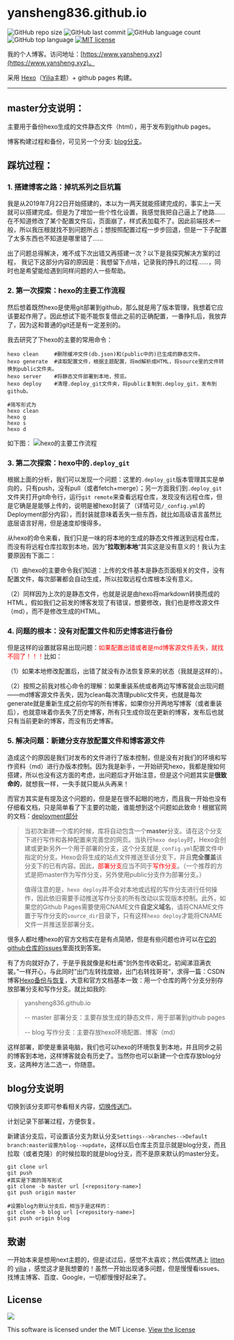 # **yansheng836.github.io**

![GitHub repo size](https://img.shields.io/github/repo-size/yansheng836/yansheng836.github.io.svg) ![GitHub last commit](https://img.shields.io/github/last-commit/yansheng836/yansheng836.github.io.svg) ![GitHub language count](https://img.shields.io/github/languages/count/yansheng836/yansheng836.github.io.svg) ![GitHub top language](https://img.shields.io/github/languages/top/yansheng836/yansheng836.github.io.svg) [![MIT license](https://img.shields.io/github/license/yansheng836/yansheng836.github.io.svg)](https://github.com/yansheng836/yansheng836.github.io/blob/master/LICENSE)

我的个人博客。访问地址：[https://www.yansheng.xyz](https://www.yansheng.xyz)。

采用 [Hexo](https://hexo.io/zh-cn/)（[Yilia](https://github.com/litten/hexo-theme-yilia)主题）+ github pages 构建。

---

## master分支说明：
主要用于备份hexo生成的文件静态文件（html），用于发布到github pages。

博客构建过程和备份，可见另一个分支: [blog分支](https://github.com/yansheng836/yansheng836.github.io/tree/blog)。



## 踩坑过程：
### 1. 搭建博客之路：掉坑系列之巨坑篇

我是从2019年7月22日开始搭建的，本以为一两天就能搭建完成的，事实上一天就可以搭建完成。但是为了增加一些个性化设置，我感觉我把自己逼上了绝路……在不知道修改了某个配置文件后，页面崩了，样式表加载不了。因此前端技术一般，所以我压根就找不到问题所占；想按照配置过程一步步回退，但是一下子配置了太多东西也不知道是哪里错了……

出了问题总得解决，难不成下次出错又再搭建一次？以下是我探究解决方案的过程， 我记下这部分内容的原因是：我想留下点啥，记录我的挣扎的过程……，同时也是希望能给遇到同样问题的人一些帮助。	


### 2. 第一次探索：hexo的主要工作流程
然后想着既然hexo是使用git部署到github，那么就是用了版本管理，我想着它应该要起作用了。因此想试下能不能恢复借此之前的正确配置，一番挣扎后，我放弃了，因为这和普通的git还是有一定差别的。

我去研究了下hexo的主要的常用命令：
```shell
hexo clean     #删除缓冲文件(db.json)和(public中的)已生成的静态文件。
hexo generate  #读取配置文件，根据主题配置，将md解析成HTML，将source里的文件转换到public文件夹。
hexo server    #将静态文件部署到本地，预览。
hexo deploy    #清理.deploy_git文件夹，将public复制到.deploy_git，发布到github。

#简写形式为
hexo clean
hexo g
hexo s
hexo d
```
如下图：
![hexo的主要工作流程](https://s2.ax1x.com/2019/07/25/eZNX6S.jpg)


### 3. 第二次探索：hexo中的`.deploy_git`

根据上面的分析，我们可以发现一个问题：这里的`.deploy_git`版本管理其实是单向的，只有push，没有pull（或者fetch+merge）；另一方面我们到`.deploy_git`文件夹打开git命令行，运行`git remote`来查看远程仓库，发现没有远程仓库，但是它确是是能够上传的，说明是被hexo封装了（详情可见`/_config.yml`的Deployment部分内容），而封装就意味着丢失一些东西，就比如高级语言虽然比底层语言好用，但是速度却慢得多。

从hexo的命令来看，我们只是一味的将本地的生成的静态文件推送到远程仓库，而没有将远程仓库拉取到本地，因为”**拉取到本地**“其实这是没有意义的！我认为主要原因有下面二：

（1）由hexo的主要命令我们知道：上传的文件基本是静态页面相关的文件，没有配置文件，每次部署都会自动生成，所以拉取远程仓库根本没有意义。

（2）同样因为上次的是静态文件，也就是说是由hexo将markdown转换而成的HTML，假如我们之前发的博客发现了有错误，想要修改，我们也是修改源文件（md），而不是修改生成的HTML。


### 4. 问题的根本：没有对配置文件和历史博客进行备份

但是这样的设置就容易出现问题：<font color="red">如果配置出错或者是md博客源文件丢失，就找不回了！！！</font>比如：

（1）如果本地修改配置后，出错了就没有办法恢复原来的状态（我就是这样的）。

（2）按照之前我对核心命令的理解：如果重装系统或者两边写博客就会出现问题——md博客源文件丢失，因为clean每次清理public文件夹，也就是每次generate就是重新生成之前你写的所有博客，如果你分开两地写博客（或者重装后），也就意味着你丢失了历史博客，所有只生成你现在更新的博客，发布后也就只有当前更新的博客，而没有历史博客。


### 5. 解决问题：新建分支存放配置文件和博客源文件

造成这个的原因是我们对发布的文件进行了版本控制，但是没有对我们的环境和写作资料（md）进行办版本控制。因为我是新手，一开始研究hexo，我都是搜如何搭建，所以也没有这方面的考虑，出问题后才开始注意，但是这个问题其实是**很致命的**，就想我一样，一失手就只能从头再来！

而官方其实是有提及这个问题的，但是是在很不起眼的地方，而且我一开始也没有仔细看文档，只是简单看了下主要的功能，谁能想到这个问题如此致命！根据官网的文档：[deployment部分](https://hexo.io/zh-cn/docs/deployment#这一切是如何发生的？)

>  当初次新建一个库的时候，库将自动包含一个**master**分支。请在这个分支下进行写作和各种配置来完善您的网页。当执行`hexo deploy`时，Hexo会创建或更新另外一个用于部署的分支，这个分支就是`_config.yml`配置文件中指定的分支。Hexo会将生成的站点文件推送至该分支下，并且**完全覆盖**该分支下的已有内容。因此，<font color="red">部署分支</font>应当不同于<font color="red">写作分支</font>。（一个推荐的方式是把master作为写作分支，另外使用public分支作为部署分支。）
>
>  值得注意的是，`hexo deploy`并不会对本地或远程的写作分支进行任何操作，因此依旧需要手动推送写作分支的所有改动以实现版本控制。此外，如果您的Github Pages需要使用CNAME文件**自定义域名**，请将CNAME文件置于写作分支的`source_dir`目录下，只有这样`hexo deploy`才能将CNAME文件一并推送至部署分支。

很多人都吐槽hexo的官方文档实在是有点简陋，但是有些问题也许可以在[它的github仓库的issues](https://github.com/hexojs/hexo/issues)里面找到答案。

有了方向就好办了，于是乎我就像是和杜甫“剑外忽传收蓟北，初闻涕泪满衣裳。”一样开心，与此同时”出门左转找度娘，出门右转找哥哥“，求得一篇：CSDN博客[Hexo备份与恢复](https://blog.csdn.net/zk673820543/article/details/52698760)，大意和官方文档基本一致：用一个仓库的两个分支分别存放部署分支和写作分支。就比如我的:

> yansheng836.github.io
>
> -- master  部署分支：主要存放生成的静态文件，用于部署到github pages
>
> -- blog    写作分支：主要存放hexo环境配置、博客（md）

这样部署，即使是重装电脑，我们也可以hexo的环境恢复到本地，并且同步之前的博客到本地，这样博客就会有历史了。当然你也可以新建一个仓库存放blog分支，这两种方法二选一，你随意。


## blog分支说明

切换到该分支即可参看相关内容，[切换传送门](https://github.com/yansheng836/yansheng836.github.io/tree/blog)。

计划记录下部署过程，方便恢复。

新建该分支后，可设置该分支为默认分支`Settings-->branches-->Default branch:master设置为blog-->update`，这样以后仓库主页显示就是blog分支，而且拉取（或者克隆）的时候拉取的就是blog分支，而不是原来默认的master分支。

```shell
git clone url
git push
#其实是下面的简写形式
git clone -b master url [<repository-name>]
git push origin master

#设置blog为默认分支后，相当于是这样的：
git clone -b blog url [<repository-name>]
git push origin blog
```


## 致谢

一开始本来是想用next主题的，但是试过后，感觉不太喜欢；然后偶然遇上  [litten](https://github.com/litten) 的 [yilia](https://github.com/litten/hexo-theme-yilia) ，感觉这才是我想要的！虽然一开始出现诸多问题，但是慢慢看issues、找博主博客、百度、Google，一切都慢慢好起来了。


## License 

<div style="text-align:left"><img src="https://img.shields.io/github/license/yansheng836/yansheng836.github.io.svg"/></div>

This software is licensed under the MIT License. 
[View the license](https://github.com/yansheng836/yansheng836.github.io/blob/master/LICENSE)